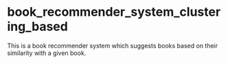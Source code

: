 # book_recommender_system_clustering_based
This is a book recommender system which suggests books based on their similarity with a given book.
